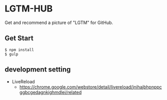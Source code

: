 # LGTM-HUB
Get and recommend a picture of "LGTM" for GitHub.

## Get Start

```
$ npm install
$ gulp
```

## development setting

* LiveReload
    * https://chrome.google.com/webstore/detail/livereload/jnihajbhpnppcggbcgedagnkighmdlei/related